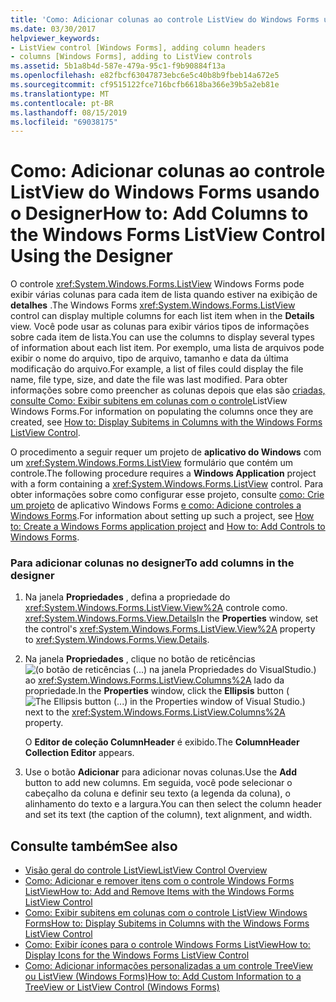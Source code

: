 ```yaml
---
title: 'Como: Adicionar colunas ao controle ListView do Windows Forms usando o Designer'
ms.date: 03/30/2017
helpviewer_keywords:
- ListView control [Windows Forms], adding column headers
- columns [Windows Forms], adding to ListView controls
ms.assetid: 5b1a8b4d-587e-479a-95c1-f9b90884f13a
ms.openlocfilehash: e82fbcf63047873ebc6e5c40b8b9fbeb14a672e5
ms.sourcegitcommit: cf9515122fce716bcfb6618ba366e39b5a2eb81e
ms.translationtype: MT
ms.contentlocale: pt-BR
ms.lasthandoff: 08/15/2019
ms.locfileid: "69038175"
---
```

# <a name="how-to-add-columns-to-the-windows-forms-listview-control-using-the-designer"></a><span data-ttu-id="fc239-102">Como: Adicionar colunas ao controle ListView do Windows Forms usando o Designer</span><span class="sxs-lookup"><span data-stu-id="fc239-102">How to: Add Columns to the Windows Forms ListView Control Using the Designer</span></span>

<span data-ttu-id="fc239-103">O controle <xref:System.Windows.Forms.ListView> Windows Forms pode exibir várias colunas para cada item de lista quando estiver na exibição de **detalhes** .</span><span class="sxs-lookup"><span data-stu-id="fc239-103">The Windows Forms <xref:System.Windows.Forms.ListView> control can display multiple columns for each list item when in the **Details** view.</span></span> <span data-ttu-id="fc239-104">Você pode usar as colunas para exibir vários tipos de informações sobre cada item de lista.</span><span class="sxs-lookup"><span data-stu-id="fc239-104">You can use the columns to display several types of information about each list item.</span></span> <span data-ttu-id="fc239-105">Por exemplo, uma lista de arquivos pode exibir o nome do arquivo, tipo de arquivo, tamanho e data da última modificação do arquivo.</span><span class="sxs-lookup"><span data-stu-id="fc239-105">For example, a list of files could display the file name, file type, size, and date the file was last modified.</span></span> <span data-ttu-id="fc239-106">Para obter informações sobre como preencher as colunas depois que elas são [criadas, consulte Como: Exibir subitens em colunas com o controle](how-to-display-subitems-in-columns-with-the-windows-forms-listview-control.md)ListView Windows Forms.</span><span class="sxs-lookup"><span data-stu-id="fc239-106">For information on populating the columns once they are created, see [How to: Display Subitems in Columns with the Windows Forms ListView Control](how-to-display-subitems-in-columns-with-the-windows-forms-listview-control.md).</span></span>

<span data-ttu-id="fc239-107">O procedimento a seguir requer um projeto de **aplicativo do Windows** com um <xref:System.Windows.Forms.ListView> formulário que contém um controle.</span><span class="sxs-lookup"><span data-stu-id="fc239-107">The following procedure requires a **Windows Application** project with a form containing a <xref:System.Windows.Forms.ListView> control.</span></span> <span data-ttu-id="fc239-108">Para obter informações sobre como configurar esse projeto, consulte [como: Crie um projeto](/visualstudio/ide/step-1-create-a-windows-forms-application-project) de aplicativo Windows Forms [e como: Adicione controles a Windows Forms](how-to-add-controls-to-windows-forms.md).</span><span class="sxs-lookup"><span data-stu-id="fc239-108">For information about setting up such a project, see [How to: Create a Windows Forms application project](/visualstudio/ide/step-1-create-a-windows-forms-application-project) and [How to: Add Controls to Windows Forms](how-to-add-controls-to-windows-forms.md).</span></span>


### <a name="to-add-columns-in-the-designer"></a><span data-ttu-id="fc239-109">Para adicionar colunas no designer</span><span class="sxs-lookup"><span data-stu-id="fc239-109">To add columns in the designer</span></span>

1. <span data-ttu-id="fc239-110">Na janela **Propriedades** , defina a propriedade do <xref:System.Windows.Forms.ListView.View%2A> controle como. <xref:System.Windows.Forms.View.Details></span><span class="sxs-lookup"><span data-stu-id="fc239-110">In the **Properties** window, set the control's <xref:System.Windows.Forms.ListView.View%2A> property to <xref:System.Windows.Forms.View.Details>.</span></span>

2. <span data-ttu-id="fc239-111">Na janela **Propriedades** , clique no botão de reticências![(o botão de reticências (...) na janela Propriedades do Visual](./media/visual-studio-ellipsis-button.png)Studio.) ao <xref:System.Windows.Forms.ListView.Columns%2A> lado da propriedade.</span><span class="sxs-lookup"><span data-stu-id="fc239-111">In the **Properties** window, click the **Ellipsis** button (![The Ellipsis button (...) in the Properties window of Visual Studio.](./media/visual-studio-ellipsis-button.png)) next to the <xref:System.Windows.Forms.ListView.Columns%2A> property.</span></span>

     <span data-ttu-id="fc239-112">O **Editor de coleção ColumnHeader** é exibido.</span><span class="sxs-lookup"><span data-stu-id="fc239-112">The **ColumnHeader Collection Editor** appears.</span></span>

3. <span data-ttu-id="fc239-113">Use o botão **Adicionar** para adicionar novas colunas.</span><span class="sxs-lookup"><span data-stu-id="fc239-113">Use the **Add** button to add new columns.</span></span> <span data-ttu-id="fc239-114">Em seguida, você pode selecionar o cabeçalho da coluna e definir seu texto (a legenda da coluna), o alinhamento do texto e a largura.</span><span class="sxs-lookup"><span data-stu-id="fc239-114">You can then select the column header and set its text (the caption of the column), text alignment, and width.</span></span>

## <a name="see-also"></a><span data-ttu-id="fc239-115">Consulte também</span><span class="sxs-lookup"><span data-stu-id="fc239-115">See also</span></span>

- [<span data-ttu-id="fc239-116">Visão geral do controle ListView</span><span class="sxs-lookup"><span data-stu-id="fc239-116">ListView Control Overview</span></span>](listview-control-overview-windows-forms.md)
- [<span data-ttu-id="fc239-117">Como: Adicionar e remover itens com o controle Windows Forms ListView</span><span class="sxs-lookup"><span data-stu-id="fc239-117">How to: Add and Remove Items with the Windows Forms ListView Control</span></span>](how-to-add-and-remove-items-with-the-windows-forms-listview-control.md)
- [<span data-ttu-id="fc239-118">Como: Exibir subitens em colunas com o controle ListView Windows Forms</span><span class="sxs-lookup"><span data-stu-id="fc239-118">How to: Display Subitems in Columns with the Windows Forms ListView Control</span></span>](how-to-display-subitems-in-columns-with-the-windows-forms-listview-control.md)
- [<span data-ttu-id="fc239-119">Como: Exibir ícones para o controle Windows Forms ListView</span><span class="sxs-lookup"><span data-stu-id="fc239-119">How to: Display Icons for the Windows Forms ListView Control</span></span>](how-to-display-icons-for-the-windows-forms-listview-control.md)
- [<span data-ttu-id="fc239-120">Como: Adicionar informações personalizadas a um controle TreeView ou ListView (Windows Forms)</span><span class="sxs-lookup"><span data-stu-id="fc239-120">How to: Add Custom Information to a TreeView or ListView Control (Windows Forms)</span></span>](add-custom-information-to-a-treeview-or-listview-control-wf.md)
